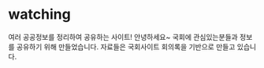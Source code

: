 # watching
여러 공공정보를 정리하여 공유하는 사이트!
안녕하세요~ 국회에 관심있는분들과 정보를 공유하기 위해 만들었습니다.
자료들은 국회사이트 회의록을 기반으로 만들고 있습니다.
